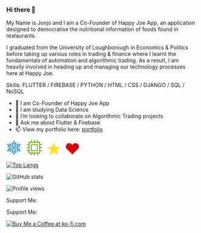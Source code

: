 ### Hi there 👋

My Name is Jonjo and I am a Co-Founder of Happy Joe App, an application designed to democratise the nutritional information of foods found in restaurants.

I graduated from the University of Loughborough in Economics & Politics before taking up various roles in trading & finance where I learnt the fundamentals of automation and algorithmic trading. As a result, I am heavily involved in heading up and managing our technology processes here at Happy Joe.

Skills: FLUTTER / FIREBASE / PYTHON / HTML / CSS / DJANGO / SQL / NoSQL

- 🌱 I am Co-Founder of Happy Joe App 
- 🔭 I am studying Data Science
- 👯 I’m looking to collaborate on Algorithmic Trading projects
- 💬 Ask me about Flutter & Firebase 
- 📫 View my portfolio here: [portfolio](http://levistumcapital.com/app-portfolio/#sec1) 


<a href='https://archiveprogram.github.com/'><img src='https://raw.githubusercontent.com/acervenky/animated-github-badges/master/assets/acbadge.gif' width='40' height='40'></a> <a href='https://docs.github.com/en/developers'><img src='https://raw.githubusercontent.com/acervenky/animated-github-badges/master/assets/devbadge.gif' width='40' height='40'></a> <a href='https://stars.github.com/'><img src='https://raw.githubusercontent.com/acervenky/animated-github-badges/master/assets/starbadge.gif' width='35' height='35'></a> <a href='https://docs.github.com/en/github/supporting-the-open-source-community-with-github-sponsors'><img src='https://raw.githubusercontent.com/acervenky/animated-github-badges/master/assets/sponsorbadge.gif' width='35' height='35'></a> 

[![Top Langs](https://github-readme-stats.vercel.app/api/top-langs/?username=jonjo156)](https://github.com/anuraghazra/github-readme-stats)

![GitHub stats](https://github-readme-stats.vercel.app/api?username=jonjo156&show_icons=true&count_private=true)  

![Profile views](https://gpvc.arturio.dev/jonjo156)  

Support Me:

Support Me:

<a href='https://www.paypal.com/donate/?token=I1WP49zUyyBxlxU5m6eO-Ez_Nubz2HnHKmlhbhe4qezqMqW1Ro2CV4HvQV7YP0iFigw51BE0ggslwSC-&locale.x=EN_US' target='_blank'><img height='36' style='border:0px;height:36px;' src='https://cdn.ko-fi.com/cdn/kofi2.png?v=2' border='0' alt='Buy Me a Coffee at ko-fi.com' /></a>
